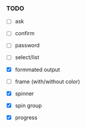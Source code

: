 ### TODO

- [ ] ask
- [ ] confirm
- [ ] password
- [ ] select/list
- [x] formmated output
- [ ] frame (with/without color)
- [x] spinner
- [x] spin group
- [x] progress


